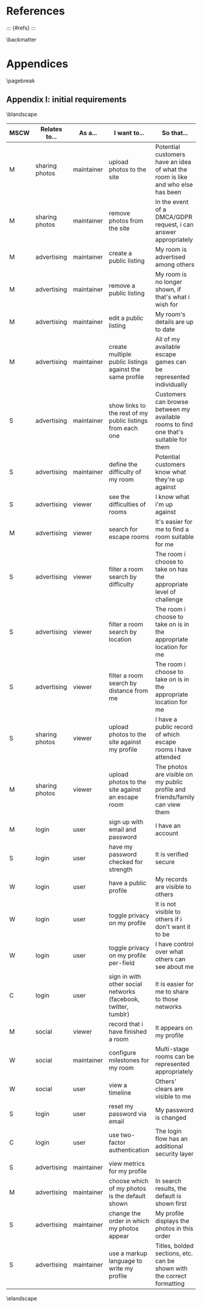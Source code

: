 # References

::: {#refs}
:::

\backmatter

# Appendices

\pagebreak

## Appendix I: initial requirements

\blandscape

| MSCW | Relates to... | As a... | I want to...                                                     | So that...                           | Estimate |
| --------- | ------------- | ------- | ---------------------------------------------------------------- | ------------------------------------------------------------------------------------ | --- |
| M         | sharing photos | maintainer  | upload photos to the site                                        | Potential customers have an idea of what the room is like and who else has been      | 5   |
| M         | sharing photos | maintainer  | remove photos from the site                                      | In the event of a DMCA/GDPR request, i can answer appropriately                    | 2   |
| M         | advertising    | maintainer  | create a public listing                                          | My room is advertised among others                                                   | 8   |
| M         | advertising    | maintainer  | remove a public listing                                          | My room is no longer shown, if that's what i wish for                              | 5   |
| M         | advertising    | maintainer  | edit a public listing                                            | My room's details are up to date                                                     | 5   |
| M         | advertising    | maintainer  | create multiple public listings against the same profile         | All of my available escape games can be represented individually                     | 2   |
| S         | advertising    | maintainer  | show links to the rest of my public listings from each one       | Customers can browse between my available rooms to find one that's suitable for them | 2   |
| S         | advertising    | maintainer  | define the difficulty of my room                                 | Potential customers know what they're up against                                     | 2   |
| S         | advertising    | viewer | see the difficulties of rooms                                    | I know what i'm up against                                                           | 1   |
| M         | advertising    | viewer | search for escape rooms                                          | It's easier for me to find a room suitable for me                                    | 13  |
| S         | advertising    | viewer | filter a room search by difficulty                               | The room i choose to take on has the appropriate level of challenge                  | 3   |
| S         | advertising    | viewer | filter a room search by location                                 | The room i choose to take on is in the appropriate location for me                   | 5   |
| S         | advertising    | viewer | filter a room search by distance from me                         | The room i choose to take on is in the appropriate location for me                   | 5   |
| S         | sharing photos | viewer | upload photos to the site against my profile                     | I have a public record of which escape rooms i have attended                         | 5   |
| M         | sharing photos | viewer | upload photos to the site against an escape room                 | The photos are visible on my public profile and friends/family can view them         | 5   |
| M         | login          | user   | sign up with email and password                                  | I have an account                                                                    | 8   |
| S         | login          | user   | have my password checked for strength                            | It is verified secure                                                                | 5   |
| W         | login          | user   | have a public profile                                            | My records are visible to others                                                     | 5   |
| W         | login          | user   | toggle privacy on my profile                                     | It is not visible to others if i don't want it to be                                 | 2   |
| W         | login          | user   | toggle privacy on my profile per-field                           | I have control over what others can see about me                                     | 13  |
| C         | login          | user   | sign in with other social networks (facebook, twitter, tumblr) | It is easier for me to share to those networks                                       | 8   |
| M         | social | viewer | record that i have finished a room                               | It appears on my profile                                                             | 8   |
| W         | social | maintainer  | configure milestones for my room                                 | Multi-stage rooms can be represented appropriately                                   | 13  |
| W         | social | user   | view a timeline                                                  | Others' clears are visible to me                                                     | 5   |
| S         | login          | user   | reset my password via email                                      | My password is changed                                                               | 5   |
| C         | login          | user   | use two-factor authentication                                    | The login flow has an additional security layer                                      | 13  |
| S         | advertising    | maintainer  | view metrics for my profile                                      |                                                                                      | 21  |
| M         | advertising    | maintainer  | choose which of my photos is the default shown                   | In search results, the default is shown first                                      | 13  |
| S         | advertising    | maintainer  | change the order in which my photos appear                       | My profile displays the photos in this order                                         | 13  |                                                                                            |
| S         | advertising    | maintainer  | use a markup language to write my profile                        | Titles, bolded sections, etc. can be shown with the correct formatting             | 5   |

\elandscape